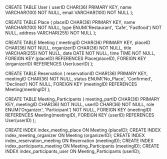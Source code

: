 CREATE TABLE User (
    userID CHAR(36) PRIMARY KEY,
    name VARCHAR(100) NOT NULL,
    email VARCHAR(100) NOT NULL
);

CREATE TABLE Place (
    placeID CHAR(36) PRIMARY KEY,
    name VARCHAR(100) NOT NULL,
    type ENUM('Restaurant', 'Cafe', 'Fastfood') NOT NULL,
    address VARCHAR(255) NOT NULL
);

CREATE TABLE Meeting (
    meetingID CHAR(36) PRIMARY KEY,
    placeID CHAR(36) NOT NULL,
    organizerID CHAR(36) NOT NULL,
    title VARCHAR(255) NOT NULL,
    date DATE NOT NULL,
    time TIME NOT NULL,
    FOREIGN KEY (placeID) REFERENCES Place(placeID),
    FOREIGN KEY (organizerID) REFERENCES User(userID)
);

CREATE TABLE Reservation (
    reservationID CHAR(36) PRIMARY KEY,
    meetingID CHAR(36) NOT NULL,
    status ENUM('No_Place', 'Confirmed', 'Declined') NOT NULL,
    FOREIGN KEY (meetingID) REFERENCES Meeting(meetingID)
);

CREATE TABLE Meeting_Participants (
    meeting_partID CHAR(36) PRIMARY KEY,
    meetingID CHAR(36) NOT NULL,
    userID CHAR(36) NOT NULL,
    role ENUM('Organizer', 'Participant') NOT NULL,
    FOREIGN KEY (meetingID) REFERENCES Meeting(meetingID),
    FOREIGN KEY (userID) REFERENCES User(userID)
);

CREATE INDEX index_meeting_place ON Meeting (placeID);
CREATE INDEX index_meeting_organizer ON Meeting (organizerID);
CREATE INDEX index_reservation_meeting ON Reservation (meetingID);
CREATE INDEX index_participants_meeting ON Meeting_Participants (meetingID);
CREATE INDEX index_participants_user ON Meeting_Participants (userID);

